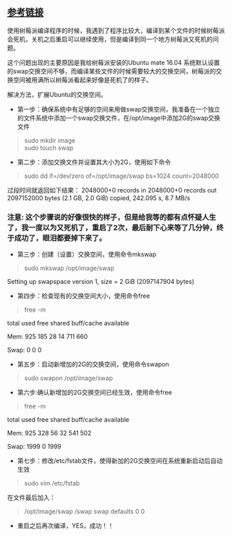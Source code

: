 ## [参考链接](http://blog.csdn.net/wxz3wxz/article/details/70237302)

使用树莓派编译程序的时候，我遇到了程序比较大，编译到某个文件的时候树莓派会死机，关机之后重启可以继续使用，但是编译到同一个地方树莓派又死机的问题。

这个问题出现的主要原因是我给树莓派安装的Ubuntu mate 16.04 系统默认设置的swap交换空间不够，而编译某些文件的时候需要较大的交换空间，树莓派的交换空间被用满所以树莓派看起来好像是死机了的样子。

解决方法，扩展Ubuntu的交换空间。

- 第一步：确保系统中有足够的空间来用做swap交换空间，我准备在一个独立的文件系统中添加一个swap交换文件，在/opt/image中添加2G的swap交换文件
> sudo mkdir image  
sudo touch swap

- 第二步：添加交换文件并设置其大小为2G，使用如下命令
> sudo dd if=/dev/zero of=/opt/image/swap bs=1024 count=2048000

 过段时间就返回如下结果：
2048000+0 records in
2048000+0 records out
2097152000 bytes (2.1 GB, 2.0 GiB) copied, 242.095 s, 8.7 MB/s

 ###  注意: 这个步骤说的好像很快的样子，但是给我等的都有点怀疑人生了，我一度以为又死机了，重启了2次，最后耐下心来等了几分钟，终于成功了，眼泪都要掉下来了。

- 第三步：创建（设置）交换空间，使用命令mkswap
> sudo mkswap /opt/image/swap  

 Setting up swapspace version 1, size = 2 GiB (2097147904 bytes)

- 第四步：检查现有的交换空间大小，使用命令free
> free -m

 total        used        free      shared  buff/cache   available

 Mem:            925         185          28          14         711         660

 Swap:             0           0           0

- 第五步：启动新增加的2G的交换空间，使用命令swapon
> sudo swapon /opt/image/swap

- 第六步:确认新增加的2G交换空间已经生效，使用命令free
> free -m

 total        used        free      shared  buff/cache   available

 Mem:            925         328          56          32         541         502

 Swap:          1999           0        1999

- 第七步：修改/etc/fstab文件，使得新加的2G交换空间在系统重新启动后自动生效
> sudo vim /etc/fstab  

 在文件最后加入：
> /opt/image/swap    /swap    swap    defaults 0 0

- 重启之后再次编译，YES，成功！！

